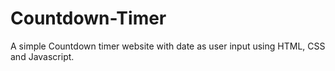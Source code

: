 # Countdown-Timer
A simple Countdown timer website with date as user input using HTML, CSS and Javascript.
